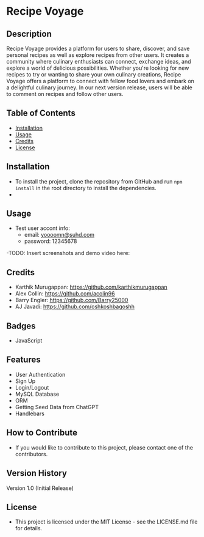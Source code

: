 # Recipe Voyage 


## Description

Recipe Voyage provides a platform for users to share, discover, and save personal recipes as well as explore recipes from other users. It creates a community where culinary enthusiasts can connect, exchange ideas, and explore a world of delicious possibilities. Whether you're looking for new recipes to try or wanting to share your own culinary creations, Recipe Voyage offers a platform to connect with fellow food lovers and embark on a delightful culinary journey.
In our next version release, users will be able to comment on recipes and follow other users.



## Table of Contents

- [Installation](#installation)
- [Usage](#usage)
- [Credits](#credits)
- [License](#license)

## Installation


- To install the project, clone the repository from GitHub and run `npm install` in the root directory to install the dependencies.
- 
## Usage

- Test user accont info: 
  - email: yoooomn@suhd.com
  - password: 12345678


-TODO:  Insert screenshots and demo video here: 
<!-- Provide instructions and examples for use. Include screenshots as needed.

To add a screenshot, create an `assets/images` folder in your repository and upload your screenshot to it. Then, using the relative filepath, add it to your README using the following syntax:

    ```md
    ![alt text](assets/images/screenshot.png)
    ``` -->

## Credits
- Karthik Murugappan: https://github.com/karthikmurugappan
- Alex Collin: https://github.com/acolin96
- Barry Engler: https://github.com/Barry25000
- AJ Javadi: https://github.com/oshkoshbagoshh


## Badges
- JavaScript
<!-- ![badmath](https://img.shields.io/github/languages/top/lernantino/badmath)

Badges aren't necessary, per se, but they demonstrate street cred. Badges let other developers know that you know what you're doing. Check out the badges hosted by [shields.io](https://shields.io/). You may not understand what they all represent now, but you will in time. -->

## Features
- User Authentication
- Sign Up
- Login/Logout
- MySQL Database
- ORM
- Getting Seed Data from ChatGPT
- Handlebars
<!-- 
If your project has a lot of features, list them here. -->


## How to Contribute
- If you would like to contribute to this project, please contact one of the contributors.


## Version History
Version 1.0 (Initial Release)


## License
- This project is licensed under the MIT License - see the LICENSE.md file for details.